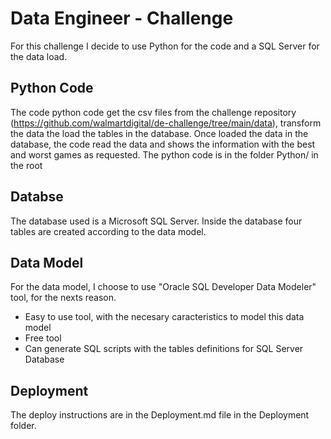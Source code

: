 # Data Engineer - Challenge
For this challenge I decide to use Python for the code and a SQL Server for the data load.

## Python Code
The code python code get the csv files from the challenge repository (https://github.com/walmartdigital/de-challenge/tree/main/data), transform the data the load the tables in the database.
Once loaded the data in the database, the code read the data and shows the information with the best and worst games as requested.
The python code is in the folder Python/ in the root

## Databse
The database used is a Microsoft SQL Server.
Inside the database four tables are created according to the data model.

## Data Model
For the data model, I choose to use "Oracle SQL Developer Data Modeler" tool, for the nexts reason.
- Easy to use tool, with the necesary caracteristics to model this data model
- Free tool
- Can generate SQL scripts with the tables definitions for SQL Server Database

## Deployment 
The deploy instructions are in the Deployment.md file in the Deployment folder.